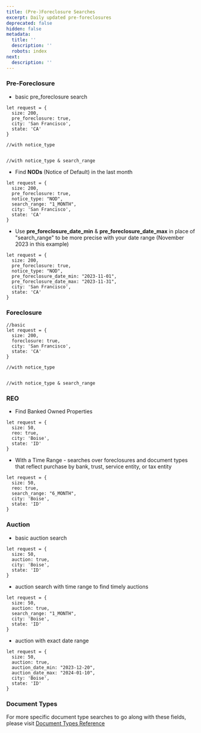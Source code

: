 ```yaml
---
title: (Pre-)Foreclosure Searches
excerpt: Daily updated pre-foreclosures
deprecated: false
hidden: false
metadata:
  title: ''
  description: ''
  robots: index
next:
  description: ''
---
```

### Pre-Foreclosure

* basic pre\_foreclosure search

```
let request = {
  size: 200,
  pre_foreclosure: true,
  city: 'San Francisco',
  state: 'CA'
}

//with notice_type


//with notice_type & search_range

```

* Find **NODs** (Notice of Default) in the last month

```
let request = {
  size: 200,
  pre_foreclosure: true,
  notice_type: "NOD",
  search_range: "1_MONTH",
  city: 'San Francisco',
  state: 'CA'
}
```

* Use **pre\_foreclosure\_date\_min** & **pre\_foreclosure\_date\_max** in place of "search\_range" to be more precise with your date range (November 2023 in this example)

```
let request = {
  size: 200,
  pre_foreclosure: true,
  notice_type: "NOD",
  pre_foreclosure_date_min: "2023-11-01",
  pre_foreclosure_date_max: "2023-11-31",
  city: 'San Francisco',
  state: 'CA'
}
```

### Foreclosure

```
//basic
let request = {
  size: 200,
  foreclosure: true,
  city: 'San Francisco',
  state: 'CA'
}

//with notice_type


//with notice_type & search_range

```

### REO

* Find Banked Owned Properties

```
let request = {
  size: 50,
  reo: true,
  city: 'Boise',
  state: 'ID'
}
```

* With a Time Range - searches over foreclosures and document types that reflect purchase by bank, trust, service entity, or tax entity

```
let request = {
  size: 50,
  reo: true,
  search_range: "6_MONTH",
  city: 'Boise',
  state: 'ID'
}
```

### Auction

* basic auction search

```
let request = {
  size: 50,
  auction: true,
  city: 'Boise',
  state: 'ID'
}
```

* auction search with time range to find timely auctions

```
let request = {
  size: 50,
  auction: true,
  search_range: "1_MONTH",
  city: 'Boise',
  state: 'ID'
}
```

* auction with exact date range

```
let request = {
  size: 50,
  auction: true,
  auction_date_min: "2023-12-20",
  auction_date_max: "2024-01-10",
  city: 'Boise',
  state: 'ID'
}
```

### Document Types

For more specific document type searches to go along with these fields, please visit [Document Types Reference](https://beta.realestateapi.com/reference/document-type-codes)
